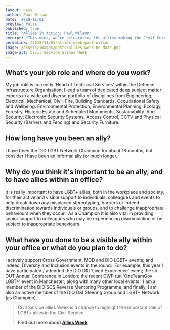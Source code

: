 ```yaml
---
layout: news
author: Paul Wilson
date: '2018-11-01'
preview: false
published: true
title: "Allies in Action: Paul Wilson"
excerpt: "This week, we’re celebrating the allies making the Civil Service a great place to work for LGBT+ people. Paul works for the Ministry of Defence. In this post, Paul shares his experiences as an LGBT+ ally."
permalink: /2018/11/01/allies-week-paul-wilson
image: /assets/images/posts/allies-week-no-date.png
image-alt: Civil Service allies Week
---
```


## What’s your job role and where do you work? 

My job role is currently ‘Head of Technical Services’ within the Defence Infrastructure Organisation; I lead a team of dedicated deep subject matter experts in a wide and diverse portfolio of disciplines from Engineering; Electrical, Mechanical, Civil, Fire, Building Standards. Occupational Safety and Wellbeing. Environmental Protection; Environmental Planning, Ecology, Forestry, Historic Estate and Scheduled Monuments, Sustainability. And Security; Electronic Security Systems, Access Control, CCTV and Physical Security (Barriers and Fencing) and Security Furniture.
 
## How long have you been an ally?  

I have been the DIO LGBT Network Champion for about 18 months, but consider I have been an informal ally for much longer.

## Why do you think it's important to be an ally, and to have allies within an office?  

It is really important to have LGBT+ allies, both in the workplace and society, for their active and visible support to individuals, colleagues and events to help break down any misplaced stereotyping, barriers or indeed discrimination towards individuals or groups, and to challenge inappropriate behaviours when they occur.  As a Champion it is also vital in providing senior support to colleagues who may be experiencing discrimination or be subject to inappropriate behaviours.
 
## What have you done to be a visible ally within your office or what do you plan to do? 

I actively support Cross Government, MOD and DIO LGBT+ events; and indeed, Diversity and Inclusion events in the round.  For example, this year I have participated / attended the DIO D&I ‘Lived Experience’ event; the sh…OUT Annual Conference in London; the recent DWP run ‘OneTeamGov LGBT+’ event in Manchester; along with many other local events.  I am a member of the DIO SCS Reverse Mentoring Programme, and finally, I am also an active member of the DIO D&I Steering Group and LGBT+ Network (as Champion).

> Civil Service allies Week is a chance to highlight the important role of LGBT+ allies in the Civil Service. 
>
> **Find out more about [Allies Week](/allies-week)**